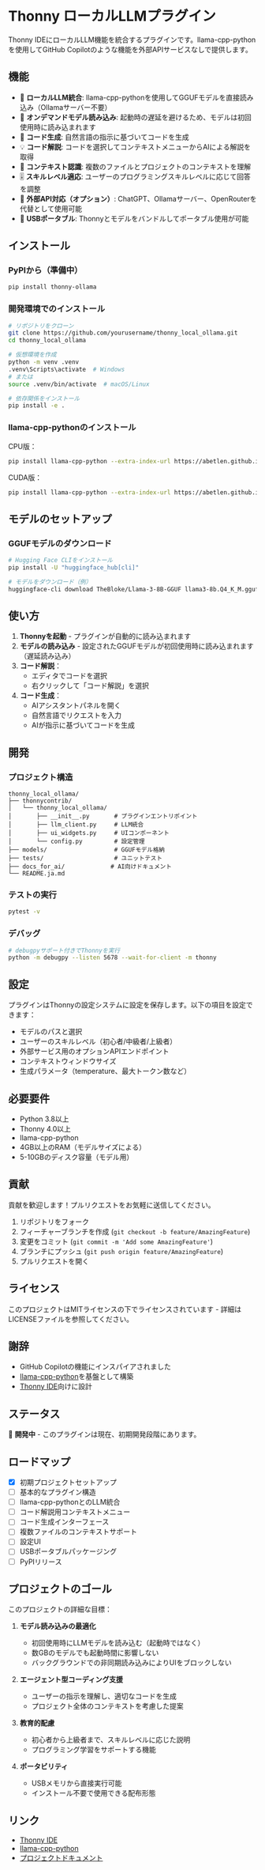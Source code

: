 # Thonny ローカルLLMプラグイン

Thonny IDEにローカルLLM機能を統合するプラグインです。llama-cpp-pythonを使用してGitHub Copilotのような機能を外部APIサービスなしで提供します。

## 機能

- 🤖 **ローカルLLM統合**: llama-cpp-pythonを使用してGGUFモデルを直接読み込み（Ollamaサーバー不要）
- 🚀 **オンデマンドモデル読み込み**: 起動時の遅延を避けるため、モデルは初回使用時に読み込まれます
- 📝 **コード生成**: 自然言語の指示に基づいてコードを生成
- 💡 **コード解説**: コードを選択してコンテキストメニューからAIによる解説を取得
- 🎯 **コンテキスト認識**: 複数のファイルとプロジェクトのコンテキストを理解
- 🎚️ **スキルレベル適応**: ユーザーのプログラミングスキルレベルに応じて回答を調整
- 🔌 **外部API対応（オプション）**: ChatGPT、Ollamaサーバー、OpenRouterを代替として使用可能
- 💾 **USBポータブル**: Thonnyとモデルをバンドルしてポータブル使用が可能

## インストール

### PyPIから（準備中）
```bash
pip install thonny-ollama
```

### 開発環境でのインストール
```bash
# リポジトリをクローン
git clone https://github.com/yourusername/thonny_local_ollama.git
cd thonny_local_ollama

# 仮想環境を作成
python -m venv .venv
.venv\Scripts\activate  # Windows
# または
source .venv/bin/activate  # macOS/Linux

# 依存関係をインストール
pip install -e .
```

### llama-cpp-pythonのインストール

CPU版：
```bash
pip install llama-cpp-python --extra-index-url https://abetlen.github.io/llama-cpp-python/whl/cpu
```

CUDA版：
```bash
pip install llama-cpp-python --extra-index-url https://abetlen.github.io/llama-cpp-python/whl/cu124
```

## モデルのセットアップ

### GGUFモデルのダウンロード
```bash
# Hugging Face CLIをインストール
pip install -U "huggingface_hub[cli]"

# モデルをダウンロード（例）
huggingface-cli download TheBloke/Llama-3-8B-GGUF llama3-8b.Q4_K_M.gguf --local-dir ./models
```

## 使い方

1. **Thonnyを起動** - プラグインが自動的に読み込まれます
2. **モデルの読み込み** - 設定されたGGUFモデルが初回使用時に読み込まれます（遅延読み込み）
3. **コード解説**：
   - エディタでコードを選択
   - 右クリックして「コード解説」を選択
4. **コード生成**：
   - AIアシスタントパネルを開く
   - 自然言語でリクエストを入力
   - AIが指示に基づいてコードを生成

## 開発

### プロジェクト構造
```
thonny_local_ollama/
├── thonnycontrib/
│   └── thonny_local_ollama/
│       ├── __init__.py       # プラグインエントリポイント
│       ├── llm_client.py     # LLM統合
│       ├── ui_widgets.py     # UIコンポーネント
│       └── config.py         # 設定管理
├── models/                   # GGUFモデル格納
├── tests/                    # ユニットテスト
├── docs_for_ai/             # AI向けドキュメント
└── README.ja.md
```

### テストの実行
```bash
pytest -v
```

### デバッグ
```bash
# debugpyサポート付きでThonnyを実行
python -m debugpy --listen 5678 --wait-for-client -m thonny
```

## 設定

プラグインはThonnyの設定システムに設定を保存します。以下の項目を設定できます：

- モデルのパスと選択
- ユーザーのスキルレベル（初心者/中級者/上級者）
- 外部サービス用のオプションAPIエンドポイント
- コンテキストウィンドウサイズ
- 生成パラメータ（temperature、最大トークン数など）

## 必要要件

- Python 3.8以上
- Thonny 4.0以上
- llama-cpp-python
- 4GB以上のRAM（モデルサイズによる）
- 5-10GBのディスク容量（モデル用）

## 貢献

貢献を歓迎します！プルリクエストをお気軽に送信してください。

1. リポジトリをフォーク
2. フィーチャーブランチを作成 (`git checkout -b feature/AmazingFeature`)
3. 変更をコミット (`git commit -m 'Add some AmazingFeature'`)
4. ブランチにプッシュ (`git push origin feature/AmazingFeature`)
5. プルリクエストを開く

## ライセンス

このプロジェクトはMITライセンスの下でライセンスされています - 詳細はLICENSEファイルを参照してください。

## 謝辞

- GitHub Copilotの機能にインスパイアされました
- [llama-cpp-python](https://github.com/abetlen/llama-cpp-python)を基盤として構築
- [Thonny IDE](https://thonny.org/)向けに設計

## ステータス

🚧 **開発中** - このプラグインは現在、初期開発段階にあります。

## ロードマップ

- [x] 初期プロジェクトセットアップ
- [ ] 基本的なプラグイン構造
- [ ] llama-cpp-pythonとのLLM統合
- [ ] コード解説用コンテキストメニュー
- [ ] コード生成インターフェース
- [ ] 複数ファイルのコンテキストサポート
- [ ] 設定UI
- [ ] USBポータブルパッケージング
- [ ] PyPIリリース

## プロジェクトのゴール

このプロジェクトの詳細な目標：

1. **モデル読み込みの最適化**
   - 初回使用時にLLMモデルを読み込む（起動時ではなく）
   - 数GBのモデルでも起動時間に影響しない
   - バックグラウンドでの非同期読み込みによりUIをブロックしない

2. **エージェント型コーディング支援**
   - ユーザーの指示を理解し、適切なコードを生成
   - プロジェクト全体のコンテキストを考慮した提案

3. **教育的配慮**
   - 初心者から上級者まで、スキルレベルに応じた説明
   - プログラミング学習をサポートする機能

4. **ポータビリティ**
   - USBメモリから直接実行可能
   - インストール不要で使用できる配布形態

## リンク

- [Thonny IDE](https://thonny.org/)
- [llama-cpp-python](https://github.com/abetlen/llama-cpp-python)
- [プロジェクトドキュメント](docs_for_ai/)